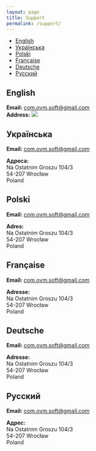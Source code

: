 ```yaml
---
layout: page
title: Support
permalink: /support/
---
```



- [English](#english)
- [Українська](#ukrainian)
- [Polski](#polish)
- [Française](#french)
- [Deutsche](#german)
- [Русский](#russian)

## <a name="english"></a>English

**Email:** [com.ovm.soft@gmail.com](mailto:com.ovm.soft@gmail.com)  
**Address:**
![](/be-kind/assets/a-s.png)

## <a name="ukrainian"></a>Українська

<p><strong>Email:</strong> <a href="mailto:com.ovm.soft@gmail.com">com.ovm.soft@gmail.com</a></p>
<p><strong>Адреса:</strong><br>
Na Ostatnim Groszu 104/3<br>
54-207 Wrocław<br>
Poland</p>

## <a name="polish"></a>Polski

<p><strong>Email:</strong> <a href="mailto:com.ovm.soft@gmail.com">com.ovm.soft@gmail.com</a></p>
<p><strong>Adres:</strong><br>
Na Ostatnim Groszu 104/3<br>
54-207 Wrocław<br>
Poland</p>

## <a name="french"></a>Française

<p><strong>Email:</strong> <a href="mailto:com.ovm.soft@gmail.com">com.ovm.soft@gmail.com</a></p>
<p><strong>Adresse:</strong><br>
Na Ostatnim Groszu 104/3<br>
54-207 Wrocław<br>
Poland</p>

## <a name="german"></a>Deutsche

<p><strong>Email:</strong> <a href="mailto:com.ovm.soft@gmail.com">com.ovm.soft@gmail.com</a></p>
<p><strong>Adresse:</strong><br>
Na Ostatnim Groszu 104/3<br>
54-207 Wrocław<br>
Poland</p>

## <a name="russian"></a>Русский

<p><strong>Email:</strong> <a href="mailto:com.ovm.soft@gmail.com">com.ovm.soft@gmail.com</a></p>
<p><strong>Адрес:</strong><br>
Na Ostatnim Groszu 104/3<br>
54-207 Wrocław<br>
Poland</p>
